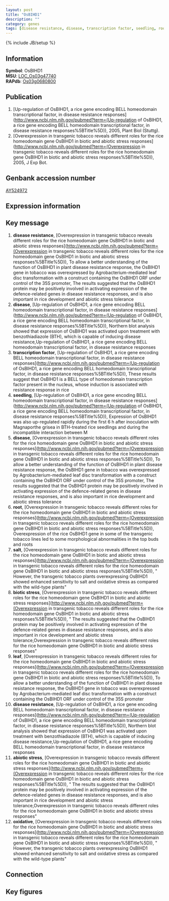 ```yaml
---
layout: post
title: "OsBIHD1"
description: ""
category: genes
tags: [disease resistance, disease, transcription factor, seedling, root, salt, biotic stress, leaf, abiotic stress, oxidative, Gene]
---
```

{% include JB/setup %}

## Information
__Symbol__: OsBIHD1  
__MSU__: [LOC_Os03g47740](http://rice.plantbiology.msu.edu/cgi-bin/ORF_infopage.cgi?orf=LOC_Os03g47740)  
__RAPdb__: [Os03g0680800](http://rapdb.dna.affrc.go.jp/viewer/gbrowse_details/irgsp1?name=Os03g0680800)  

## Publication
1. [Up-regulation of OsBIHD1, a rice gene encoding BELL homeodomain transcriptional factor, in disease resistance responses](http://www.ncbi.nlm.nih.gov/pubmed?term=(Up-regulation of OsBIHD1, a rice gene encoding BELL homeodomain transcriptional factor, in disease resistance responses%5BTitle%5D)), 2005, Plant Biol (Stuttg).
2. [Overexpression in transgenic tobacco reveals different roles for the rice homeodomain gene OsBIHD1 in biotic and abiotic stress responses](http://www.ncbi.nlm.nih.gov/pubmed?term=(Overexpression in transgenic tobacco reveals different roles for the rice homeodomain gene OsBIHD1 in biotic and abiotic stress responses%5BTitle%5D)), 2005, J Exp Bot.

## Genbank accession number
[AY524972](http://www.ncbi.nlm.nih.gov/nuccore/AY524972)

## Expression information

## Key message
1. __disease resistance__, [Overexpression in transgenic tobacco reveals different roles for the rice homeodomain gene OsBIHD1 in biotic and abiotic stress responses](http://www.ncbi.nlm.nih.gov/pubmed?term=(Overexpression in transgenic tobacco reveals different roles for the rice homeodomain gene OsBIHD1 in biotic and abiotic stress responses%5BTitle%5D)),  To allow a better understanding of the function of OsBIHD1 in plant disease resistance response, the OsBIHD1 gene in tobacco was overexpressed by Agrobacterium-mediated leaf disc transformation with a construct containing the OsBIHD1 ORF under control of the 35S promoter, The results suggested that the OsBIHD1 protein may be positively involved in activating expression of the defence-related genes in disease resistance responses, and is also important in rice development and abiotic stress tolerance
2. __disease__, [Up-regulation of OsBIHD1, a rice gene encoding BELL homeodomain transcriptional factor, in disease resistance responses](http://www.ncbi.nlm.nih.gov/pubmed?term=(Up-regulation of OsBIHD1, a rice gene encoding BELL homeodomain transcriptional factor, in disease resistance responses%5BTitle%5D)),  Northern blot analysis showed that expression of OsBIHD1 was activated upon treatment with benzothiadiazole (BTH), which is capable of inducing disease resistance,Up-regulation of OsBIHD1, a rice gene encoding BELL homeodomain transcriptional factor, in disease resistance responses
3. __transcription factor__, [Up-regulation of OsBIHD1, a rice gene encoding BELL homeodomain transcriptional factor, in disease resistance responses](http://www.ncbi.nlm.nih.gov/pubmed?term=(Up-regulation of OsBIHD1, a rice gene encoding BELL homeodomain transcriptional factor, in disease resistance responses%5BTitle%5D)),  These results suggest that OsBIHD1 is a BELL type of homeodomain transcription factor present in the nucleus, whose induction is associated with resistance response in rice
4. __seedling__, [Up-regulation of OsBIHD1, a rice gene encoding BELL homeodomain transcriptional factor, in disease resistance responses](http://www.ncbi.nlm.nih.gov/pubmed?term=(Up-regulation of OsBIHD1, a rice gene encoding BELL homeodomain transcriptional factor, in disease resistance responses%5BTitle%5D)),  Expression of OsBIHD1 was also up-regulated rapidly during the first 6 h after inoculation with Magnaporthe grisea in BTH-treated rice seedlings and during the incompatible interaction between M
5. __disease__, [Overexpression in transgenic tobacco reveals different roles for the rice homeodomain gene OsBIHD1 in biotic and abiotic stress responses](http://www.ncbi.nlm.nih.gov/pubmed?term=(Overexpression in transgenic tobacco reveals different roles for the rice homeodomain gene OsBIHD1 in biotic and abiotic stress responses%5BTitle%5D)),  To allow a better understanding of the function of OsBIHD1 in plant disease resistance response, the OsBIHD1 gene in tobacco was overexpressed by Agrobacterium-mediated leaf disc transformation with a construct containing the OsBIHD1 ORF under control of the 35S promoter, The results suggested that the OsBIHD1 protein may be positively involved in activating expression of the defence-related genes in disease resistance responses, and is also important in rice development and abiotic stress tolerance
6. __root__, [Overexpression in transgenic tobacco reveals different roles for the rice homeodomain gene OsBIHD1 in biotic and abiotic stress responses](http://www.ncbi.nlm.nih.gov/pubmed?term=(Overexpression in transgenic tobacco reveals different roles for the rice homeodomain gene OsBIHD1 in biotic and abiotic stress responses%5BTitle%5D)),  Overexpression of the rice OsBIHD1 gene in some of the transgenic tobacco lines led to some morphological abnormalities in the top buds and roots
7. __salt__, [Overexpression in transgenic tobacco reveals different roles for the rice homeodomain gene OsBIHD1 in biotic and abiotic stress responses](http://www.ncbi.nlm.nih.gov/pubmed?term=(Overexpression in transgenic tobacco reveals different roles for the rice homeodomain gene OsBIHD1 in biotic and abiotic stress responses%5BTitle%5D)), " However, the transgenic tobacco plants overexpressing OsBIHD1 showed enhanced sensitivity to salt and oxidative stress as compared with the wild-type plants"
8. __biotic stress__, [Overexpression in transgenic tobacco reveals different roles for the rice homeodomain gene OsBIHD1 in biotic and abiotic stress responses](http://www.ncbi.nlm.nih.gov/pubmed?term=(Overexpression in transgenic tobacco reveals different roles for the rice homeodomain gene OsBIHD1 in biotic and abiotic stress responses%5BTitle%5D)), " The results suggested that the OsBIHD1 protein may be positively involved in activating expression of the defence-related genes in disease resistance responses, and is also important in rice development and abiotic stress tolerance,Overexpression in transgenic tobacco reveals different roles for the rice homeodomain gene OsBIHD1 in biotic and abiotic stress responses"
9. __leaf__, [Overexpression in transgenic tobacco reveals different roles for the rice homeodomain gene OsBIHD1 in biotic and abiotic stress responses](http://www.ncbi.nlm.nih.gov/pubmed?term=(Overexpression in transgenic tobacco reveals different roles for the rice homeodomain gene OsBIHD1 in biotic and abiotic stress responses%5BTitle%5D)),  To allow a better understanding of the function of OsBIHD1 in plant disease resistance response, the OsBIHD1 gene in tobacco was overexpressed by Agrobacterium-mediated leaf disc transformation with a construct containing the OsBIHD1 ORF under control of the 35S promoter
10. __disease resistance__, [Up-regulation of OsBIHD1, a rice gene encoding BELL homeodomain transcriptional factor, in disease resistance responses](http://www.ncbi.nlm.nih.gov/pubmed?term=(Up-regulation of OsBIHD1, a rice gene encoding BELL homeodomain transcriptional factor, in disease resistance responses%5BTitle%5D)),  Northern blot analysis showed that expression of OsBIHD1 was activated upon treatment with benzothiadiazole (BTH), which is capable of inducing disease resistance,Up-regulation of OsBIHD1, a rice gene encoding BELL homeodomain transcriptional factor, in disease resistance responses
11. __abiotic stress__, [Overexpression in transgenic tobacco reveals different roles for the rice homeodomain gene OsBIHD1 in biotic and abiotic stress responses](http://www.ncbi.nlm.nih.gov/pubmed?term=(Overexpression in transgenic tobacco reveals different roles for the rice homeodomain gene OsBIHD1 in biotic and abiotic stress responses%5BTitle%5D)), " The results suggested that the OsBIHD1 protein may be positively involved in activating expression of the defence-related genes in disease resistance responses, and is also important in rice development and abiotic stress tolerance,Overexpression in transgenic tobacco reveals different roles for the rice homeodomain gene OsBIHD1 in biotic and abiotic stress responses"
12. __oxidative__, [Overexpression in transgenic tobacco reveals different roles for the rice homeodomain gene OsBIHD1 in biotic and abiotic stress responses](http://www.ncbi.nlm.nih.gov/pubmed?term=(Overexpression in transgenic tobacco reveals different roles for the rice homeodomain gene OsBIHD1 in biotic and abiotic stress responses%5BTitle%5D)), " However, the transgenic tobacco plants overexpressing OsBIHD1 showed enhanced sensitivity to salt and oxidative stress as compared with the wild-type plants"

## Connection

## Key figures



